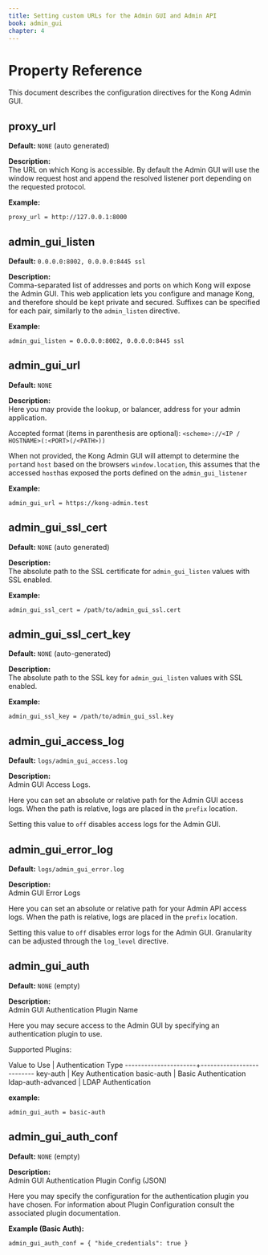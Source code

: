 ```yaml
---
title: Setting custom URLs for the Admin GUI and Admin API
book: admin_gui
chapter: 4
---
```


# Property Reference

This document describes the configuration directives for the Kong Admin GUI.

## proxy_url

**Default:** `NONE` (auto generated)

**Description:**  
The URL on which Kong is accessible. By default the Admin GUI will use the window request host and append the resolved listener port depending on the requested protocol.

**Example:**

```
proxy_url = http://127.0.0.1:8000
```


## admin_gui_listen

**Default:** `0.0.0.0:8002, 0.0.0.0:8445 ssl`

**Description:**  
Comma-separated list of addresses and ports on which
Kong will expose the Admin GUI. This web application
lets you configure and manage Kong, and therefore
should be kept private and secured. Suffixes can be
specified for each pair, similarly to the `admin_listen` directive.

**Example:**

```
admin_gui_listen = 0.0.0.0:8002, 0.0.0.0:8445 ssl
```


## admin_gui_url

**Default:** `NONE`

**Description:**  
Here you may provide the lookup, or balancer, address for your admin application.

Accepted format (items in parenthesis are optional):
`<scheme>://<IP / HOSTNAME>(:<PORT>(/<PATH>))`

When not provided, the Kong Admin GUI will attempt to determine the
`port`and `host` based on the browsers `window.location`, this assumes that the
accessed `host`has exposed the ports defined on the `admin_gui_listener`

**Example:**

```
admin_gui_url = https://kong-admin.test
```


## admin_gui_ssl_cert

**Default:** `NONE` (auto generated)

**Description:**  
The absolute path to the SSL certificate for `admin_gui_listen` values with SSL enabled.

**Example:**

```
admin_gui_ssl_cert = /path/to/admin_gui_ssl.cert
```


## admin_gui_ssl_cert_key

**Default:** `NONE` (auto-generated)

**Description:**  
The absolute path to the SSL key for `admin_gui_listen` values with SSL
enabled.

**Example:**

```
admin_gui_ssl_key = /path/to/admin_gui_ssl.key
```


## admin_gui_access_log

**Default:** `logs/admin_gui_access.log`

**Description:**  
Admin GUI Access Logs.

Here you can set an absolute or relative path for the
Admin GUI access logs. When the path is relative,
logs are placed in the `prefix` location.

Setting this value to `off` disables access logs
for the Admin GUI.


## admin_gui_error_log

**Default:** `logs/admin_gui_error.log`

**Description:**  
Admin GUI Error Logs

Here you can set an absolute or relative path for your
Admin API access logs. When the path is relative,
logs are placed in the `prefix` location.

Setting this value to `off` disables error logs for
the Admin GUI. Granularity can be adjusted through the `log_level`
directive.


## admin_gui_auth

**Default:** `NONE` (empty)

**Description:**  
Admin GUI Authentication Plugin Name

Here you may secure access to the Admin GUI by
specifying an authentication plugin to use.

Supported Plugins:

Value to Use        | Authentication Type
----------------------+--------------------------
key-auth            | Key Authentication
basic-auth          | Basic Authentication
ldap-auth-advanced  | LDAP Authentication

**example:**

```
admin_gui_auth = basic-auth
```

## admin_gui_auth_conf

**Default:** `NONE` (empty)

**Description:**  
Admin GUI Authentication Plugin Config (JSON)

Here you may specify the configuration for the
authentication plugin you have chosen. For information
about Plugin Configuration consult the associated plugin documentation.

**Example (Basic Auth):**

```
admin_gui_auth_conf = { "hide_credentials": true }
```
